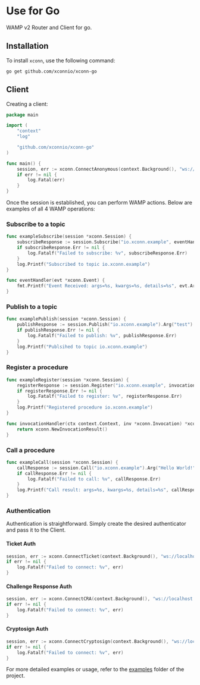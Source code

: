 # Use for Go

WAMP v2 Router and Client for go.

## Installation

To install `xconn`, use the following command:

```shell
go get github.com/xconnio/xconn-go
```

## Client

Creating a client:

```go
package main

import (
	"context"
	"log"

	"github.com/xconnio/xconn-go"
)

func main() {
	session, err := xconn.ConnectAnonymous(context.Background(), "ws://localhost:8080/ws", "realm1")
	if err != nil {
		log.Fatal(err)
	}
}
```

Once the session is established, you can perform WAMP actions. Below are examples of all 4 WAMP
operations:

### Subscribe to a topic

```go
func exampleSubscribe(session *xconn.Session) {
    subscribeResponse := session.Subscribe("io.xconn.example", eventHandler).Do()
    if subscribeResponse.Err != nil {
        log.Fatalf("Failed to subscribe: %v", subscribeResponse.Err)
    }
    log.Printf("Subscribed to topic io.xconn.example")
}

func eventHandler(evt *xconn.Event) {
    fmt.Printf("Event Received: args=%s, kwargs=%s, details=%s", evt.Args, evt.Kwargs, evt.Details)
}
```

### Publish to a topic

```go
func examplePublish(session *xconn.Session) {
    publishResponse := session.Publish("io.xconn.example").Arg("test").Do()
    if publishResponse.Err != nil {
        log.Fatalf("Failed to publish: %v", publishResponse.Err)
    }
    log.Printf("Publsihed to topic io.xconn.example")
}
```

### Register a procedure

```go
func exampleRegister(session *xconn.Session) {
    registerResponse := session.Register("io.xconn.example", invocationHandler).Do()
    if registerResponse.Err != nil {
        log.Fatalf("Failed to register: %v", registerResponse.Err)
    }
    log.Printf("Registered procedure io.xconn.example")
}

func invocationHandler(ctx context.Context, inv *xconn.Invocation) *xconn.InvocationResult {
    return xconn.NewInvocationResult()
}
```

### Call a procedure

```go
func exampleCall(session *xconn.Session) {
    callResponse := session.Call("io.xconn.example").Arg("Hello World!").Do()
    if callResponse.Err != nil {
        log.Fatalf("Failed to call: %v", callResponse.Err)
    }
    log.Printf("Call result: args=%s, kwargs=%s, details=%s", callResponse.Args, callResponse.Kwargs, callResponse.Details)
}
```

### Authentication

Authentication is straightforward. Simply create the desired authenticator and pass it
to the Client.

#### Ticket Auth

```go
session, err := xconn.ConnectTicket(context.Background(), "ws://localhost:8080/ws", "realm1", "authID", "ticket")
if err != nil {
    log.Fatalf("Failed to connect: %v", err)
}
```

#### Challenge Response Auth

```go
session, err := xconn.ConnectCRA(context.Background(), "ws://localhost:8080/ws", "realm1", "authID", "secret")
if err != nil {
	log.Fatalf("Failed to connect: %v", err)
}
```

#### Cryptosign Auth

```go
session, err := xconn.ConnectCryptosign(context.Background(), "ws://localhost:8080/ws", "realm1", "authID", "privateKey")
if err != nil {
    log.Fatalf("Failed to connect: %v", err)
}
```

For more detailed examples or usage, refer to the [examples](https://github.com/xconnio/xconn-go/tree/main/examples) folder of the project.

